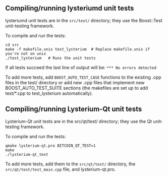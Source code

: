 Compiling/running lysteriumd unit tests
------------------------------------

lysteriumd unit tests are in the `src/test/` directory; they
use the Boost::Test unit-testing framework.

To compile and run the tests:

	cd src
	make -f makefile.unix test_lysterium  # Replace makefile.unix if you're not on unix
	./test_lysterium   # Runs the unit tests

If all tests succeed the last line of output will be:
`*** No errors detected`

To add more tests, add `BOOST_AUTO_TEST_CASE` functions to the existing
.cpp files in the test/ directory or add new .cpp files that
implement new BOOST_AUTO_TEST_SUITE sections (the makefiles are
set up to add test/*.cpp to test_lysterium automatically).


Compiling/running Lysterium-Qt unit tests
---------------------------------------

Lysterium-Qt unit tests are in the src/qt/test/ directory; they
use the Qt unit-testing framework.

To compile and run the tests:

	qmake lysterium-qt.pro BITCOIN_QT_TEST=1
	make
	./lysterium-qt_test

To add more tests, add them to the `src/qt/test/` directory,
the `src/qt/test/test_main.cpp` file, and lysterium-qt.pro.
